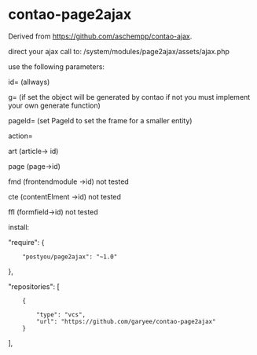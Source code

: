 contao-page2ajax
=====================
Derived from https://github.com/aschempp/contao-ajax.

direct your ajax call to: 
/system/modules/page2ajax/assets/ajax.php


use the following parameters:


id= (allways)

g= (if set the object will be generated by contao if not you must implement your own generate function)

pageId= (set PageId to set the frame for a smaller entity)


action=

art (article-> id)

page (page->id)

fmd (frontendmodule ->id) not tested

cte (contentElment ->id) not tested

ffl (formfield->id) not tested




install:

"require": {

        "postyou/page2ajax": "~1.0"
},


"repositories": [

        {
        
            "type": "vcs",
            "url": "https://github.com/garyee/contao-page2ajax"
        }
],
   
